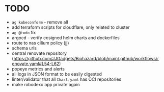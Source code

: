 # TODO

- `ag kubeconform` - remove all
- add terraform scripts for cloudflare, only related to cluster
- `ag @todo` fix
- argocd - verify cosigned helm charts and dockerfiles
- route to nas cilium policy (jj)
- schema urls
- central renovate repository (<https://github.com/JJGadgets/Biohazard/blob/main/.github/workflows/renovate.yaml#L54-L62>)
- popeye metrics and alerts
- all logs in JSON format to be easily digested
- linter/validator that all `Chart.yaml` has OCI repositories
- make robodexo app private again
